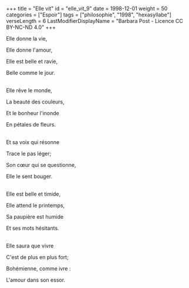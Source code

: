 +++
title = "Elle vit"
id = "elle_vit_9"
date = 1998-12-01
weight = 50
categories = ["Espoir"]
tags = ["philosophie", "1998", "hexasyllabe"]
verseLength = 6
LastModifierDisplayName = "Barbara Post - Licence CC BY-NC-ND 4.0"
+++

Elle donne la vie,

Elle donne l'amour,

Elle est belle et ravie,

Belle comme le jour.

 \
Elle rêve le monde,

La beauté des couleurs,

Et le bonheur l'inonde

En pétales de fleurs.

 \
Et sa voix qui résonne

Trace le pas léger;

Son cœur qui se questionne,

Elle le sent bouger.

 \
Elle est belle et timide,

Elle attend le printemps,

Sa paupière est humide

Et ses mots hésitants.

 \
Elle saura que vivre

C'est de plus en plus fort;

Bohémienne, comme ivre :

L'amour dans son essor.
